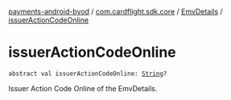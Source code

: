 [payments-android-byod](../../index.md) / [com.cardflight.sdk.core](../index.md) / [EmvDetails](index.md) / [issuerActionCodeOnline](./issuer-action-code-online.md)

# issuerActionCodeOnline

`abstract val issuerActionCodeOnline: `[`String`](https://kotlinlang.org/api/latest/jvm/stdlib/kotlin/-string/index.html)`?`

Issuer Action Code Online of the EmvDetails.

